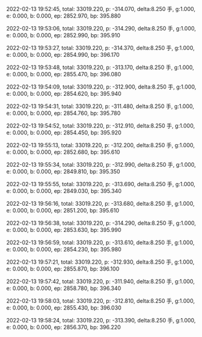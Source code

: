 2022-02-13 19:52:45, total: 33019.220, p: -314.070, delta:8.250 手, g:1.000, e: 0.000, b: 0.000, ep: 2852.970, bp: 395.880

2022-02-13 19:53:06, total: 33019.220, p: -314.290, delta:8.250 手, g:1.000, e: 0.000, b: 0.000, ep: 2852.990, bp: 395.910

2022-02-13 19:53:27, total: 33019.220, p: -314.370, delta:8.250 手, g:1.000, e: 0.000, b: 0.000, ep: 2854.990, bp: 396.170

2022-02-13 19:53:48, total: 33019.220, p: -313.170, delta:8.250 手, g:1.000, e: 0.000, b: 0.000, ep: 2855.470, bp: 396.080

2022-02-13 19:54:09, total: 33019.220, p: -312.900, delta:8.250 手, g:1.000, e: 0.000, b: 0.000, ep: 2854.620, bp: 395.940

2022-02-13 19:54:31, total: 33019.220, p: -311.480, delta:8.250 手, g:1.000, e: 0.000, b: 0.000, ep: 2854.760, bp: 395.780

2022-02-13 19:54:52, total: 33019.220, p: -312.910, delta:8.250 手, g:1.000, e: 0.000, b: 0.000, ep: 2854.450, bp: 395.920

2022-02-13 19:55:13, total: 33019.220, p: -312.200, delta:8.250 手, g:1.000, e: 0.000, b: 0.000, ep: 2852.680, bp: 395.610

2022-02-13 19:55:34, total: 33019.220, p: -312.990, delta:8.250 手, g:1.000, e: 0.000, b: 0.000, ep: 2849.810, bp: 395.350

2022-02-13 19:55:55, total: 33019.220, p: -313.690, delta:8.250 手, g:1.000, e: 0.000, b: 0.000, ep: 2849.030, bp: 395.340

2022-02-13 19:56:16, total: 33019.220, p: -313.680, delta:8.250 手, g:1.000, e: 0.000, b: 0.000, ep: 2851.200, bp: 395.610

2022-02-13 19:56:38, total: 33019.220, p: -314.290, delta:8.250 手, g:1.000, e: 0.000, b: 0.000, ep: 2853.630, bp: 395.990

2022-02-13 19:56:59, total: 33019.220, p: -313.610, delta:8.250 手, g:1.000, e: 0.000, b: 0.000, ep: 2854.230, bp: 395.980

2022-02-13 19:57:21, total: 33019.220, p: -312.930, delta:8.250 手, g:1.000, e: 0.000, b: 0.000, ep: 2855.870, bp: 396.100

2022-02-13 19:57:42, total: 33019.220, p: -311.940, delta:8.250 手, g:1.000, e: 0.000, b: 0.000, ep: 2858.780, bp: 396.340

2022-02-13 19:58:03, total: 33019.220, p: -312.810, delta:8.250 手, g:1.000, e: 0.000, b: 0.000, ep: 2855.430, bp: 396.030

2022-02-13 19:58:24, total: 33019.220, p: -313.390, delta:8.250 手, g:1.000, e: 0.000, b: 0.000, ep: 2856.370, bp: 396.220
